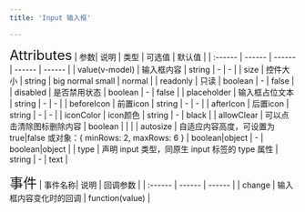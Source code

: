 ```yaml
---
title: 'Input 输入框'

---
```


<ClientOnly>
  <mhz-input></mhz-input>
  <font size=5>Attributes</font>
  | 参数| 说明 | 类型 | 可选值 | 默认值 |
  | :------ | ------ | ------ | ------ | ------ |
  | value(v-model) | 输入框内容 | string | - | - |
  | size | 控件大小 | string | big normal small | normal |
  | readonly | 只读 | boolean | - | false |
  | disabled | 是否禁用状态 | boolean | - | false |
  | placeholder | 输入框占位文本 | string | - | - |
  | beforeIcon | 前置icon | string | - | - |
  | afterIcon | 后置icon | string | - | - |
  | iconColor | icon颜色 | string | - | black |
  | allowClear | 可以点击清除图标删除内容	 | boolean |  |  |
  | autosize | 自适应内容高度，可设置为 true|false 或对象：{ minRows: 2, maxRows: 6 } | boolean|object | - | boolean|object |
  | type | 声明 input 类型，同原生 input 标签的 type 属性 | string | - | text |

  <font size=5>事件</font>
  | 事件名称| 说明 | 回调参数 | 
  | :------ | ------ | ------ | 
  | change | 输入框内容变化时的回调 | function(value) |
</ClientOnly>